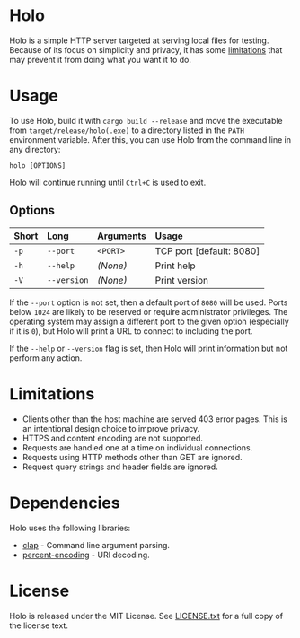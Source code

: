 # Holo
Holo is a simple HTTP server targeted at serving local files for testing.
Because of its focus on simplicity and privacy, it has some
[limitations](#limitations) that may prevent it from doing what you want it to
do.

# Usage
To use Holo, build it with `cargo build --release` and move the executable from
`target/release/holo(.exe)` to a directory listed in the `PATH` environment
variable. After this, you can use Holo from the command line in any directory:
```shell
holo [OPTIONS]
```

<!--
By default, Holo will serve files from the current working directory at
`http://localhost:8080`.
-->
Holo will continue running until `Ctrl+C` is used to exit.

<!--
## Arguments
| Argument | Usage                              |
| :------- | :--------------------------------- |
| `[root]` | Server root directory [default: .] |

Holo can be given an optional argument representing the path to serve files
from. The path must be an existing directory. If no path is given, the current
working directory will be used.
-->

## Options
| Short | Long        | Arguments | Usage                                |
| :---- | :---------- | :-------- | :----------------------------------- |
| `-p`  | `--port`    | `<PORT>`  | TCP port [default: 8080]             |
| `-h`  | `--help`    | _(None)_  | Print help                           |
| `-V`  | `--version` | _(None)_  | Print version                        |
<!--
| `-i`  | `--index`   | _(None)_  | Serve automatic index pages          |
| `-c`  | `--cors`    | _(None)_  | Enable cross-origin resource sharing |
-->

If the `--port` option is not set, then a default port of `8080` will be used.
Ports below `1024` are likely to be reserved or require administrator
privileges. The operating system may assign a different port to the given
option (especially if it is `0`), but Holo will print a URL to connect to
including the port.

<!--
If the `--index` flag is set, an automatic index page listing directories and
files will be served when a directory without an `index.html` file is
requested. If the flag is not set, a 404 page will be served instead.

If the `--cors` flag is set, resources from outside the host machine will be
allowed in webpages, but some JavaScript features will be disabled.
-->

If the `--help` or `--version` flag is set, then Holo will print information
but not perform any action.

<!--
## Examples
Serve files in the current working directory on port `8080`:
```shell
holo
```

Serve files in `etc/builds/web/` on port `8080`:
```shell
holo etc/builds/web/
```

Serve files in `files/` on port `8080` with automatic index pages:
```shell
holo files -i
```

Serve files in `C:\htdocs\` on port `80` with cross-origin resources:
```shell
holo C:\htdocs -p 80 -c
```
-->

# Limitations
* Clients other than the host machine are served 403 error pages. This is an
intentional design choice to improve privacy.
* HTTPS and content encoding are not supported.
* Requests are handled one at a time on individual connections.
* Requests using HTTP methods other than GET are ignored.
* Request query strings and header fields are ignored.

# Dependencies
Holo uses the following libraries:
* [clap](https://crates.io/crates/clap) - Command line argument parsing.
* [percent-encoding](https://crates.io/crates/percent-encoding) - URI decoding.
<!--
* [new_mime_guess](https://crates.io/crates/new_mime_guess) - Media type
inference.
-->

# License
Holo is released under the MIT License. See [LICENSE.txt](/LICENSE.txt) for a
full copy of the license text.
